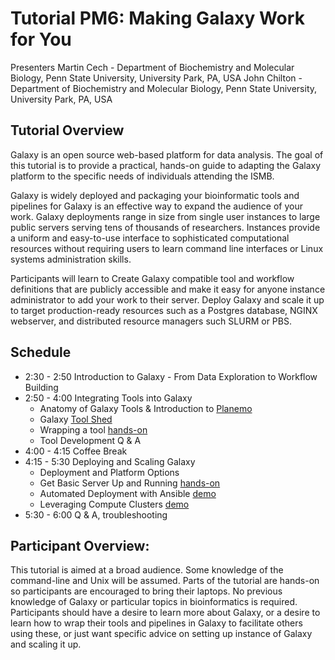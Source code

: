 # Tutorial PM6: Making Galaxy Work for You

Presenters
Martin Cech - Department of Biochemistry and Molecular Biology, Penn State University, University Park, PA, USA
John Chilton - Department of Biochemistry and Molecular Biology, Penn State University, University Park, PA, USA

## Tutorial Overview
Galaxy is an open source web-based platform for data analysis. The goal of this tutorial is to provide a practical, hands-on guide to adapting the Galaxy platform to the specific needs of individuals attending the ISMB.

Galaxy is widely deployed and packaging your bioinformatic tools and pipelines for Galaxy is an effective way to expand the audience of your work. Galaxy deployments range in size from single user instances to large public servers serving tens of thousands of researchers. Instances provide a uniform and easy-to-use interface to sophisticated computational resources without requiring users to learn command line interfaces or Linux systems administration skills.

Participants will learn to 
Create Galaxy compatible tool and workflow definitions that are publicly accessible and make it easy for anyone instance administrator to add your work to their server. 
Deploy Galaxy and scale it up to target production-ready resources such as a Postgres database, NGINX webserver, and distributed resource managers such SLURM or PBS.

## Schedule
* 2:30 - 2:50 Introduction to Galaxy - From Data Exploration to Workflow Building
* 2:50 - 4:00 Integrating Tools into Galaxy
  * Anatomy of Galaxy Tools & Introduction to [Planemo](https://planemo.readthedocs.org)
  * Galaxy [Tool Shed](https://galaxyproject.org/toolshed/)
  * Wrapping a tool [hands-on](http://planemo.readthedocs.io/en/latest/writing_standalone.html)
  * Tool Development Q & A
* 4:00 - 4:15 Coffee Break
* 4:15 - 5:30 Deploying and Scaling Galaxy
  * Deployment and Platform Options
  * Get Basic Server Up and Running [hands-on](https://martenson.github.io/dagobah-training/02-basic-server/get-galaxy.html) 
  * Automated Deployment with Ansible [demo](https://github.com/martenson/dagobah-training/blob/master/advanced/001-ansible/ex2-galaxy-ansible.md)
  * Leveraging Compute Clusters [demo](https://martenson.github.io/dagobah-training/005-compute-cluster/compute-cluster.html)
* 5:30 - 6:00 Q & A, troubleshooting

## Participant Overview:
This tutorial is aimed at a broad audience. Some knowledge of the command-line and Unix will be assumed. Parts of the tutorial are hands-on so participants are encouraged to bring their laptops. No previous knowledge of Galaxy or particular topics in bioinformatics is required. Participants should have a desire to learn more about Galaxy, or a desire to learn how to wrap their tools and pipelines in Galaxy to facilitate others using these, or just want specific advice on setting up instance of Galaxy and scaling it up.
